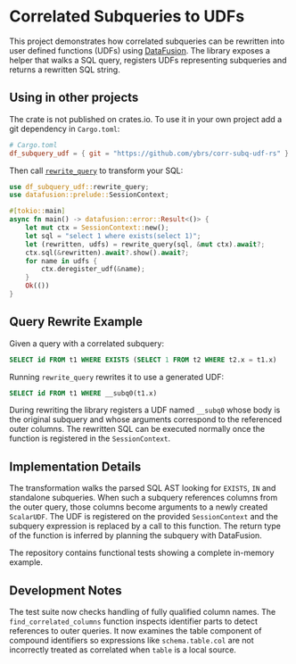 # Correlated Subqueries to UDFs

This project demonstrates how correlated subqueries can be rewritten into user defined functions (UDFs) using [DataFusion](https://github.com/apache/arrow-datafusion).
The library exposes a helper that walks a SQL query, registers UDFs representing subqueries and returns a rewritten SQL string.

## Using in other projects

The crate is not published on crates.io. To use it in your own project add a git dependency in `Cargo.toml`:

```toml
# Cargo.toml
df_subquery_udf = { git = "https://github.com/ybrs/corr-subq-udf-rs" }
```

Then call [`rewrite_query`](src/lib.rs) to transform your SQL:

```rust
use df_subquery_udf::rewrite_query;
use datafusion::prelude::SessionContext;

#[tokio::main]
async fn main() -> datafusion::error::Result<()> {
    let mut ctx = SessionContext::new();
    let sql = "select 1 where exists(select 1)";
    let (rewritten, udfs) = rewrite_query(sql, &mut ctx).await?;
    ctx.sql(&rewritten).await?.show().await?;
    for name in udfs {
        ctx.deregister_udf(&name);
    }
    Ok(())
}
```

## Query Rewrite Example

Given a query with a correlated subquery:

```sql
SELECT id FROM t1 WHERE EXISTS (SELECT 1 FROM t2 WHERE t2.x = t1.x)
```

Running `rewrite_query` rewrites it to use a generated UDF:

```sql
SELECT id FROM t1 WHERE __subq0(t1.x)
```

During rewriting the library registers a UDF named `__subq0` whose body is the
original subquery and whose arguments correspond to the referenced outer
columns. The rewritten SQL can be executed normally once the function is
registered in the `SessionContext`.

## Implementation Details

The transformation walks the parsed SQL AST looking for `EXISTS`, `IN` and
standalone subqueries. When such a subquery references columns from the outer
query, those columns become arguments to a newly created `ScalarUDF`. The UDF is
registered on the provided `SessionContext` and the subquery expression is
replaced by a call to this function. The return type of the function is inferred
by planning the subquery with DataFusion.

The repository contains functional tests showing a complete in-memory example.

## Development Notes

The test suite now checks handling of fully qualified column names. The
`find_correlated_columns` function inspects identifier parts to detect
references to outer queries. It now examines the table component of compound
identifiers so expressions like `schema.table.col` are not incorrectly treated
as correlated when `table` is a local source.
